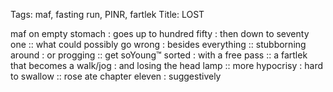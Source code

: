 Tags: maf, fasting run, PINR, fartlek
Title: LOST
  
maf on empty stomach : goes up to hundred fifty : then down to seventy one :: what could possibly go wrong : besides everything :: stubborning around : or progging :: get soYoung™ sorted : with a free pass :: a fartlek that becomes a walk/jog : and losing the head lamp :: more hypocrisy : hard to swallow :: rose ate chapter eleven : suggestively